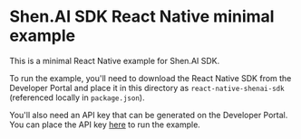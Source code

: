 # Shen.AI SDK React Native minimal example

This is a minimal React Native example for Shen.AI SDK.

To run the example, you'll need to download the React Native SDK from the Developer Portal and place it in this directory as `react-native-shenai-sdk` (referenced locally in `package.json`).

You'll also need an API key that can be generated on the Developer Portal. You can place the API key [here](./App.tsx#L22) to run the example.
